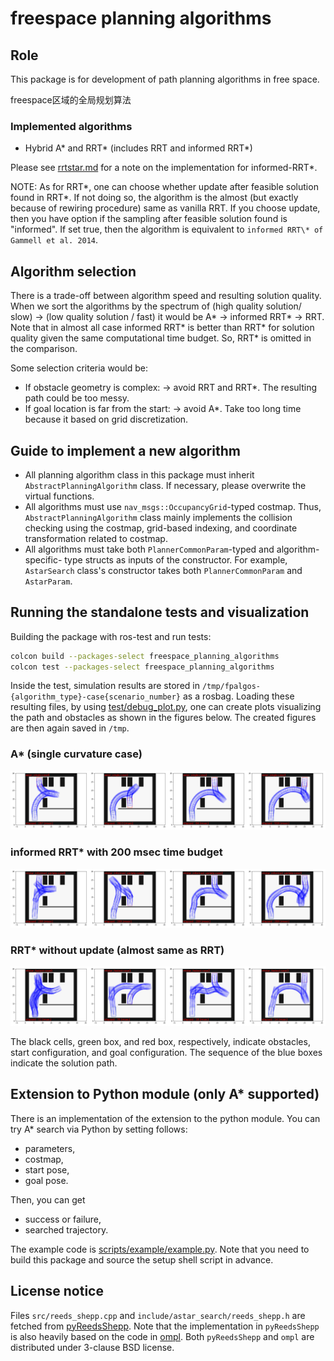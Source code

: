 # freespace planning algorithms

## Role

This package is for development of path planning algorithms in free space.

freespace区域的全局规划算法

### Implemented algorithms

- Hybrid A\* and RRT\* (includes RRT and informed RRT\*)

Please see [rrtstar.md](rrtstar.md) for a note on the implementation for informed-RRT\*.

<!-- cspell:ignore Gammell -->

NOTE: As for RRT\*, one can choose whether update after feasible solution found in RRT\*.
If not doing so, the algorithm is the almost (but exactly because of rewiring procedure) same as vanilla RRT.
If you choose update, then you have option if the sampling after feasible solution found is "informed".
If set true, then the algorithm is equivalent to `informed RRT\* of Gammell et al. 2014`.

## Algorithm selection

There is a trade-off between algorithm speed and resulting solution quality.
When we sort the algorithms by the spectrum of (high quality solution/ slow) -> (low quality solution / fast) it would be
A\* -> informed RRT\* -> RRT. Note that in almost all case informed RRT\* is
better than RRT\* for solution quality given the same computational time budget. So, RRT\* is omitted in the comparison.

Some selection criteria would be:

- If obstacle geometry is complex: -> avoid RRT and RRT\*. The resulting path could be too messy.
- If goal location is far from the start: -> avoid A\*. Take too long time because it based on grid discretization.

## Guide to implement a new algorithm

- All planning algorithm class in this package must inherit `AbstractPlanningAlgorithm`
  class. If necessary, please overwrite the virtual functions.
- All algorithms must use `nav_msgs::OccupancyGrid`-typed costmap.
  Thus, `AbstractPlanningAlgorithm` class mainly implements the collision checking
  using the costmap, grid-based indexing, and coordinate transformation related to
  costmap.
- All algorithms must take both `PlannerCommonParam`-typed and algorithm-specific-
  type structs as inputs of the constructor. For example, `AstarSearch` class's
  constructor takes both `PlannerCommonParam` and `AstarParam`.

## Running the standalone tests and visualization

Building the package with ros-test and run tests:

```sh
colcon build --packages-select freespace_planning_algorithms
colcon test --packages-select freespace_planning_algorithms
```

<!-- cspell: ignore fpalgos -->
<!-- "fpalgos" means Free space Planning ALGOrithmS -->

Inside the test, simulation results are stored in `/tmp/fpalgos-{algorithm_type}-case{scenario_number}` as a rosbag.
Loading these resulting files, by using [test/debug_plot.py](test/debug_plot.py),
one can create plots visualizing the path and obstacles as shown
in the figures below. The created figures are then again saved in `/tmp`.

### A\* (single curvature case)

![sample output figure](figs/summary-astar_single.png)

### informed RRT\* with 200 msec time budget

![sample output figure](figs/summary-rrtstar_informed_update.png)

### RRT\* without update (almost same as RRT)

![sample output figure](figs/summary-rrtstar_fastest.png)

The black cells, green box, and red box, respectively, indicate obstacles,
start configuration, and goal configuration.
The sequence of the blue boxes indicate the solution path.

## Extension to Python module (only A\* supported)

There is an implementation of the extension to the python module.
You can try A\* search via Python by setting follows:

- parameters,
- costmap,
- start pose,
- goal pose.

Then, you can get

- success or failure,
- searched trajectory.

The example code is [scripts/example/example.py](scripts/example/example.py).
Note that you need to build this package and source the setup shell script in advance.

## License notice

Files `src/reeds_shepp.cpp` and `include/astar_search/reeds_shepp.h`
are fetched from [pyReedsShepp](https://github.com/ghliu/pyReedsShepp).
Note that the implementation in `pyReedsShepp` is also heavily based on
the code in [ompl](https://github.com/ompl/ompl).
Both `pyReedsShepp` and `ompl` are distributed under 3-clause BSD license.
